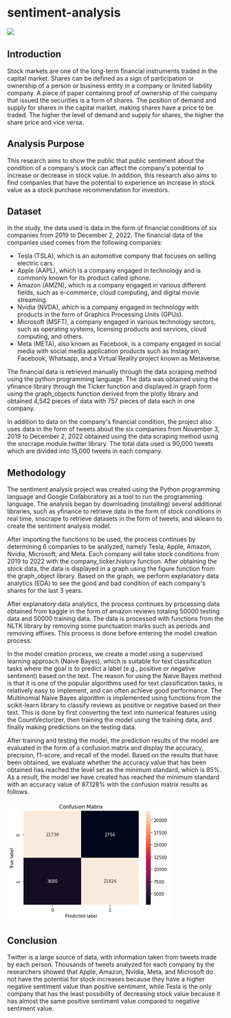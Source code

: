 # sentiment-analysis

<img src="https://cdn.analyticsvidhya.com/wp-content/uploads/2019/08/performing-twitter-sentiment-analysis1.jpg" />

## Introduction
Stock markets are one of the long-term financial instruments traded in the capital market. Shares can be defined as a sign of participation or ownership of a person or business entity in a company or limited liability company. A piece of paper containing proof of ownership of the company that issued the securities is a form of shares. The position of demand and supply for shares in the capital market, making shares have a price to be traded. The higher the level of demand and supply for shares, the higher the share price and vice versa.

## Analysis Purpose
This research aims to show the public that public sentiment about the condition of a company's stock can affect the company's potential to increase or decrease in stock value. In addition, this research also aims to find companies that have the potential to experience an increase in stock value as a stock purchase recommendation for investors.

## Dataset
In the study, the data used is data in the form of financial conditions of six companies from 2019 to December 2, 2022. The financial data of the companies used comes from the following companies:
- Tesla (TSLA), which is an automotive company that focuses on selling electric cars.
- Apple (AAPL), which is a company engaged in technology and is commonly known for its product called iphone.
- Amazon (AMZN), which is a company engaged in various different fields, such as e-commerce, cloud computing, and digital movie streaming.
- Nvidia (NVDA), which is a company engaged in technology with products in the form of Graphics Processing Units (GPUs).
- Microsoft (MSFT), a company engaged in various technology sectors, such as operating systems, licensing products and services, cloud computing, and others.
- Meta (META), also known as Facebook, is a company engaged in social media with social media application products such as Instagram, Facebook, Whatsapp, and a Virtual Reality project known as Metaverse.

The financial data is retrieved manually through the data scraping method using the python programming language. The data was obtained using the yfinance library through the Ticker function and displayed in graph form using the graph_objects function derived from the plotly library and obtained 4,542 pieces of data with 757 pieces of data each in one company.

In addition to data on the company's financial condition, the project also uses data in the form of tweets about the six companies from November 3, 2019 to December 2, 2022 obtained using the data scraping method using the snscrape.module.twitter library. The total data used is 90,000 tweets which are divided into 15,000 tweets in each company.

## Methodology
The sentiment analysis project was created using the Python programming language and Google Collaboratory as a tool to run the programming language. The analysis began by downloading (installing) several additional libraries, such as yfinance to retrieve data in the form of stock conditions in real time, snscrape to retrieve datasets in the form of tweets, and sklearn to create the sentiment analysis model. 

After importing the functions to be used, the process continues by determining 6 companies to be analyzed, namely Tesla, Apple, Amazon, Nvidia, Microsoft, and Meta. Each company will take stock conditions from 2019 to 2022 with the company_ticker.history function. After obtaining the stock data, the data is displayed in a graph using the figure function from the graph_object library. Based on the graph, we perform explanatory data analytics (EDA) to see the good and bad condition of each company's shares for the last 3 years. 

After explanatory data analytics, the process continues by processing data obtained from kaggle in the form of amazon reviews totaling 50000 testing data and 50000 training data. The data is processed with functions from the NLTK library by removing some punctuation marks such as periods and removing affixes. This process is done before entering the model creation process.

In the model creation process, we create a model using a supervised learning approach (Naive Bayes), which is suitable for text classification tasks where the goal is to predict a label (e.g., positive or negative sentiment) based on the text. The reason for using the Naive Bayes method is that it is one of the popular algorithms used for text classification tasks, is relatively easy to implement, and can often achieve good performance. The Multinomial Naive Bayes algorithm is implemented using functions from the scikit-learn library to classify reviews as positive or negative based on their text. This is done by first converting the text into numerical features using the CountVectorizer, then training the model using the training data, and finally making predictions on the testing data.

After training and testing the model, the prediction results of the model are evaluated in the form of a confusion matrix and display the accuracy, precision, f1-score, and recall of the model.
	Based on the results that have been obtained, we evaluate whether the accuracy value that has been obtained has reached the level set as the minimum standard, which is 85%. As a result, the model we have created has reached the minimum standard with an accuracy value of 87.128% with the confusion matrix results as follows.

 <img src="matrix.png" />

 ## Conclusion
 Twitter is a large source of data, with information taken from tweets made by each person. Thousands of tweets analyzed for each company by the researchers showed that Apple, Amazon, Nvidia, Meta, and Microsoft do not have the potential for stock increases because they have a higher negative sentiment value than positive sentiment, while Tesla is the only company that has the least possibility of decreasing stock value because it has almost the same positive sentiment value compared to negative sentiment value.
